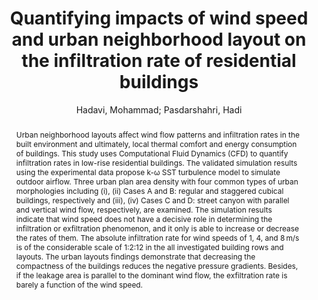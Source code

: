 ---
layout: technique
title: "Quantifying impacts of wind speed and urban neighborhood layout on the infiltration rate of residential buildings"
classifications:
    system_type: "False"
    technique: "False"
    design_study: "False"
    evaluation: "False"
    data: "False"
    analysis: "True"
    generation: "False"
    curation_and_transformation: "False"
    management: "False"
    modeling: "True"
    urban_analysis: "True"
    visualization: "False"
    sunlight_access: "False"
    wind_ventilation: "True"
    view_impact: "False"
    energy: "False"
    damage_and_disaster_management: "False"
    climate: "False"
    sound: "False"
    property_cadastre: "False"
    other_use: "False"
    lookup: "False"
    browse: "True"
    locate: "False"
    explore: "False"
    identify: "True"
    compare: "True"
    summarize: "False"
    distribution: "True"
    trends: "False"
    outliers: "False"
    extremes: "False"
    features: "True"
    target_discovery: "False"
    target_access: "True"
    spatial_relation: "True"
    buildings: "True"
    streets: "False"
    nature: "False"
    uniform_discretization: "False"
    structural_subdivision: "False"
    univariate: "False"
    multivariate: "False"
    volumetric: "True"
    temporal: "False"
    sensing: "False"
    statistical: "False"
    simulation_based: "True"
    learning_based: "False"
    surveyed: "False"
    site: "True"
    block: "True"
    multi_block: "False"
    city: "False"
    va_wo_model: "False"
    post_model: "False"
    model_integrated: "False"
    assisted_models: "False"
    overlay: "True"
    embedded: "False"
    linked: "False"
    temporal_jx: "False"
    spatial_jx: "False"
    filter: "False"
    aggregate: "False"
    embed: "False"
    glyphs: "False"
    bar_charts: "True"
    scatterplots: "False"
    linegraphs: "True"
    matrix: "False"
    grid: "False"
    boxplot: "True"
    parallel_coordinates: "False"
    map_2d: "False"
    map_3d: "True"
    walking: "False"
    steering: "False"
    selection_based: "False"
    manipulation_based: "True"
    distortion: "False"
    ghosting: "False"
    culling: "False"
    birds_view: "False"
    multi_view: "False"
    assisted_steering: "False"
    other: "False"
    vr_cave: "False"
    ar: "False"
    desktop: "True"
    mobile: "False"
    case_study: "False"
    user_study: "False"
    statistical_evaluation: "True"
    expert_interviews: "False"
key: "HLIKBW3D"
item_type: "journalArticle"
publication_year: "2020"
author: "Hadavi, Mohammad; Pasdarshahri, Hadi"
publication_title: "Sustainable Cities and Society"
isbn: "nan"
issn: "22106707"
doi: "10.1016/j.scs.2019.101887"
url_paper: "https://linkinghub.elsevier.com/retrieve/pii/S2210670719316294"
abstract_note: "nan"
date_added: "2023-01-30 00:34:42"
date_modified: "2023-01-30 00:34:42"
access_date: "2023-01-30 00:34:42"
pages: "101887"
num_pages: "nan"
issue: "nan"
volume: "53.0"
number_of_volumes: "nan"
journal_abbreviation: "Sustainable Cities and Society"
short_title: "nan"
series: "nan"
series_number: "nan"
series_text: "nan"
series_title: "nan"
publisher: "nan"
place: "nan"
language: "en"
rights: "nan"
type: "nan"
archive: "nan"
archive_location: "nan"
library_catalog: "DOI.org (Crossref)"
call_number: "nan"
extra: "nan"
notes: "nan"
link_attachments: "nan"
manual_tags: "nan"
automatic_tags: "nan"
editor: "nan"
series_editor: "nan"
translator: "nan"
contributor: "nan"
attorney_agent: "nan"
book_author: "nan"
cast_member: "nan"
commenter: "nan"
composer: "nan"
cosponsor: "nan"
counsel: "nan"
interviewer: "nan"
producer: "nan"
recipient: "nan"
reviewed_author: "nan"
scriptwriter: "nan"
words_by: "nan"
guest: "nan"
number: "nan"
edition: "nan"
running_time: "nan"
scale: "nan"
medium: "nan"
artwork_size: "nan"
filing_date: "nan"
application_number: "nan"
assignee: "nan"
issuing_authority: "nan"
country: "nan"
meeting_name: "nan"
conference_name: "nan"
court: "nan"
references: "nan"
reporter: "nan"
legal_status: "nan"
priority_numbers: "nan"
programming_language: "nan"
version: "nan"
system: "nan"
code: "nan"
code_number: "nan"
section: "nan"
session: "nan"
committee: "nan"
history: "nan"
legislative_body: "nan"
abstract: "Urban neighborhood layouts affect wind flow patterns and infiltration rates in the built environment and ultimately, local thermal comfort and energy consumption of buildings. This study uses Computational Fluid Dynamics (CFD) to quantify infiltration rates in low-rise residential buildings. The validated simulation results using the experimental data propose k-ω SST turbulence model to simulate outdoor airflow. Three urban plan area density with four common types of urban morphologies including (i), (ii) Cases A and B: regular and staggered cubical buildings, respectively and (iii), (iv) Cases C and D: street canyon with parallel and vertical wind flow, respectively, are examined. The simulation results indicate that wind speed does not have a decisive role in determining the infiltration or exfiltration phenomenon, and it only is able to increase or decrease the rates of them. The absolute infiltration rate for wind speeds of 1, 4, and 8 m/s is of the considerable scale of 1:2:12 in the all investigated building rows and layouts. The urban layouts findings demonstrate that decreasing the compactness of the buildings reduces the negative pressure gradients. Besides, if the leakage area is parallel to the dominant wind flow, the exfiltration rate is barely a function of the wind speed."
---